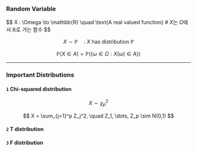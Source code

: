 ### Random Variable
$$
X : \Omega \to \mathbb{R} \quad \text{A real valued function}  # $X$는 $\Omega$에서 $\mathbb{R}$로 가는 함수
$$

$$
X \sim \mathbb{P} \quad \text{: $X$ has distribution $\mathbb{P}$}
$$

$$
\mathbb{P}(X \in A) = \mathbb{P}(\{\omega \in \Omega : X(\omega) \in A\})
$$

---

### Important Distributions
#### `1` Chi-squared distribution
$$
X \sim \chi^2_p
$$

$$
X = \sum_{j=1}^p Z_j^2, \quad Z_1, \dots, Z_p \sim N(0,1)
$$



#### `2` T distribution
#### `3` F distribution

